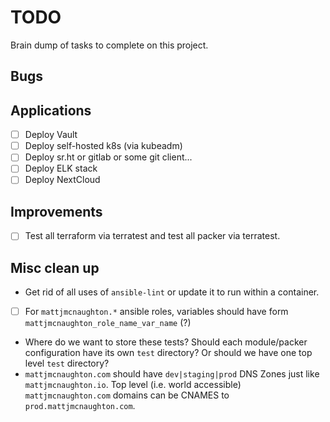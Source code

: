 # TODO

Brain dump of tasks to complete on this project.

## Bugs

## Applications
- [ ] Deploy Vault
- [ ] Deploy self-hosted k8s (via kubeadm)
- [ ] Deploy sr.ht or gitlab or some git client...
- [ ] Deploy ELK stack
- [ ] Deploy NextCloud

## Improvements
- [ ] Test all terraform via terratest and test all packer via terratest.

## Misc clean up
- Get rid of all uses of `ansible-lint` or update it to run within a container.
- [ ] For `mattjmcnaughton.*` ansible roles, variables should have form
  `mattjmcnaughton_role_name_var_name` (?)
- Where do we want to store these tests? Should each module/packer
  configuration have its own `test` directory? Or should we have one top level
  `test` directory?
- `mattjmcnaughton.com` should have `dev|staging|prod` DNS Zones just like
  `mattjmcnaughton.io`. Top level (i.e. world accessible) `mattjmcnaughton.com`
  domains can be CNAMES to `prod.mattjmcnaughton.com`.

